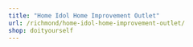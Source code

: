 ```yaml
---
title: "Home Idol Home Improvement Outlet"
url: /richmond/home-idol-home-improvement-outlet/
shop: doityourself
---
```

